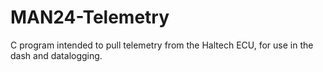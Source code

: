 # MAN24-Telemetry
C program intended to pull telemetry from the Haltech ECU, for use in the dash and datalogging. 
